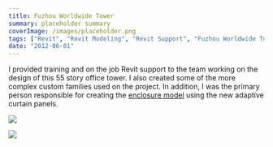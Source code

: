 ```yaml
---
title: Fuzhou Worldwide Tower
summary: placeholder summary
coverImage: /images/placeholder.png
tags: ["Revit", "Revit Modeling", "Revit Support", "Fuzhou Worldwide Tower"]
date: "2012-06-01"
---
```


I provided training and on the job Revit support to the team working on the design of this 55 story office tower. I also created some of the more complex custom families used on the project. In addition, I was the primary person responsible for creating the [enclosure model](http://www.ericanastas.com/fwt-enclosure/ "Timeline") using the new adaptive curtain panels.

![](Fuzhou-Whole-Building.jpg)

![](Fuzhou-3d-Section.jpg)
